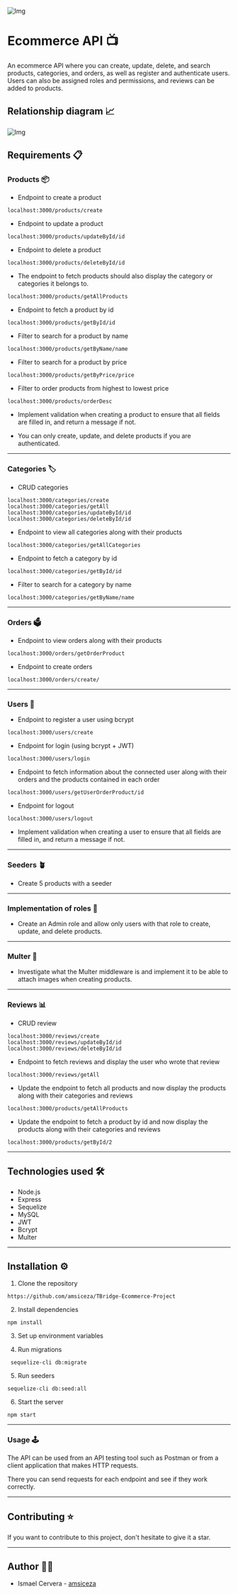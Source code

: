 ![Img](./img/ecommerce.jpg)
# Ecommerce API 📺
An ecommerce API where you can create, update, delete, and search products, categories, and orders, as well as register and authenticate users. Users can also be assigned roles and permissions, and reviews can be added to products.

## Relationship diagram 📈
![Img](./img/diagram.jpg)

## Requirements 📋
### Products 📦
* Endpoint to create a product
```
localhost:3000/products/create
```
* Endpoint to update a product
```
localhost:3000/products/updateById/id
```
* Endpoint to delete a product
```
localhost:3000/products/deleteById/id
```
* The endpoint to fetch products should also display the category or categories it belongs to.
```
localhost:3000/products/getAllProducts
```

* Endpoint to fetch a product by id
```
localhost:3000/products/getById/id
```
* Filter to search for a product by name
```
localhost:3000/products/getByName/name
```
* Filter to search for a product by price
```
localhost:3000/products/getByPrice/price
```
* Filter to order products from highest to lowest price
```
localhost:3000/products/orderDesc
```

* Implement validation when creating a product to ensure that all fields are filled in, and return a message if not.

* You can only create, update, and delete products if you are authenticated.

---

### Categories 🏷
* CRUD categories
```
localhost:3000/categories/create
localhost:3000/categories/getAll
localhost:3000/categories/updateById/id
localhost:3000/categories/deleteById/id
```
* Endpoint to view all categories along with their products
```
localhost:3000/categories/getAllCategories
```
* Endpoint to fetch a category by id
```
localhost:3000/categories/getById/id
```
* Filter to search for a category by name
```
localhost:3000/categories/getByName/name
```

---

### Orders 🗳
* Endpoint to view orders along with their products
```
localhost:3000/orders/getOrderProduct
```
* Endpoint to create orders
```
localhost:3000/orders/create/
```

---


### Users 👤
* Endpoint to register a user using bcrypt
```
localhost:3000/users/create
```
* Endpoint for login (using bcrypt + JWT)
```
localhost:3000/users/login
```
* Endpoint to fetch information about the connected user along with their orders and the products contained in each order
```
localhost:3000/users/getUserOrderProduct/id
```
* Endpoint for logout
```
localhost:3000/users/logout
```
* Implement validation when creating a user to ensure that all fields are filled in, and return a message if not.

---

### Seeders 🪴
* Create 5 products with a seeder

--- 

### Implementation of roles 👥
* Create an Admin role and allow only users with that role to create, update, and delete products.

---

### Multer 🌅
* Investigate what the Multer middleware is and implement it to be able to attach images when creating products.

---

### Reviews 📊
* CRUD review
```
localhost:3000/reviews/create
localhost:3000/reviews/updateById/id
localhost:3000/reviews/deleteById/id

```

* Endpoint to fetch reviews and display the user who wrote that review
```
localhost:3000/reviews/getAll
```
* Update the endpoint to fetch all products and now display the products along with their categories and reviews
```
localhost:3000/products/getAllProducts
```
* Update the endpoint to fetch a product by id and now display the products along with their categories and reviews
```
localhost:3000/products/getById/2
```

---

## Technologies used 🛠
* Node.js
* Express
* Sequelize
* MySQL
* JWT
* Bcrypt
* Multer

---

## Installation ⚙️
1. Clone the repository
```
https://github.com/amsiceza/TBridge-Ecommerce-Project
```
2. Install dependencies
```
npm install
```
3. Set up environment variables

4. Run migrations
```
 sequelize-cli db:migrate
```
5. Run seeders
```
sequelize-cli db:seed:all
```
6. Start the server
```
npm start
```

---

### Usage 🕹
The API can be used from an API testing tool such as Postman or from a client application that makes HTTP requests.

There you can send requests for each endpoint and see if they work correctly.

---

## Contributing ⭐
If you want to contribute to this project, don't hesitate to give it a star.

---

## Author 🧑‍💻
* Ismael Cervera - [amsiceza](https://github.com/amsiceza)
